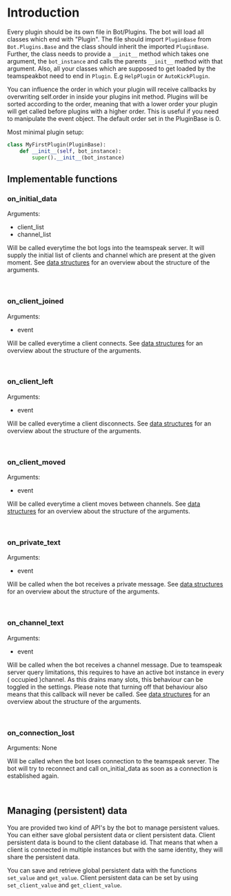 # Introduction

Every plugin should be its own file in Bot/Plugins. The bot will load all classes which end with "Plugin". The file should import `PluginBase` from `Bot.Plugins.Base` and the class should inherit the imported `PluginBase`. Further, the class needs to provide a `__init__` method which takes one argument, the `bot_instance` and calls the parents `__init__` method with that argument. Also, all your classes which are supposed to get loaded by the teamspeakbot need to end in `Plugin`. E.g `HelpPlugin` or `AutoKickPlugin`.

You can influence the order in which your plugin will receive callbacks by overwriting self.order in inside your plugins init method. Plugins will be sorted according to the order, meaning that with a lower order your plugin will get called before plugins with a higher order. This is useful if you need to manipulate the event object. The default order set in the PluginBase is 0.

Most minimal plugin setup:

```Python
class MyFirstPlugin(PluginBase):
    def __init__(self, bot_instance):
        super().__init__(bot_instance)
```

## Implementable functions

### on_initial_data
Arguments:
- client_list
- channel_list

Will be called everytime the bot logs into the teamspeak server. It will supply the initial list of clients and channel which are present at the given moment. See [data structures](data-structures.md) for an overview about the structure of the arguments.

<br>

### on_client_joined
Arguments:
- event

Will be called everytime a client connects. See [data structures](data-structures.md) for an overview about the structure of the arguments.

<br>

### on_client_left
Arguments:
- event

Will be called everytime a client disconnects. See [data structures](data-structures.md) for an overview about the structure of the arguments.

<br>

### on_client_moved
Arguments:
- event

Will be called everytime a client moves between channels. See [data structures](data-structures.md) for an overview about the structure of the arguments.

<br>

### on_private_text
Arguments:
- event

Will be called when the bot receives a private message. See [data structures](data-structures.md) for an overview about the structure of the arguments.

<br>

### on_channel_text
Arguments:
- event

Will be called when the bot receives a channel message. Due to teamspeak server query limitations, this requires to have an active bot instance in every ( occupied )channel. As this drains many slots, this behaviour can be toggled in the settings. Please note that turning off that behaviour also means that this callback will never be called. See [data structures](data-structures.md) for an overview about the structure of the arguments.

<br>

### on_connection_lost
Arguments: None

Will be called when the bot loses connection to the teamspeak server. The bot will try to reconnect and call on_initial_data as soon as a connection is established again.

<br>

## Managing (persistent) data

You are provided two kind of API's by the bot to manage persistent values.
You can either save global persistent data or client persistent data.
Client persistent data is bound to the client database id. That means that
when a client is connected in multiple instances but with the same identity,
they will share the persistent data.

You can save and retrieve global persistent data with the functions
`set_value` and `get_value`. Client persistent data can be set by using
`set_client_value` and `get_client_value`.